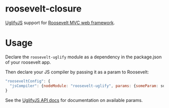 roosevelt-closure
===

[UglifyJS](https://github.com/mishoo/UglifyJS2) support for [Roosevelt MVC web framework](https://github.com/rooseveltframework/roosevelt).

# Usage

Declare the `roosevelt-uglify` module as a dependency in the package.json of your roosevelt app.

Then declare your JS compiler by passing it as a param to Roosevelt:

```js
"rooseveltConfig": {
  "jsCompiler": {nodeModule: "roosevelt-uglify", params: {someParam: someValue}}
}
```

See the [UglifyJS API docs](https://github.com/mishoo/UglifyJS2#api-reference) for documentation on available params.
